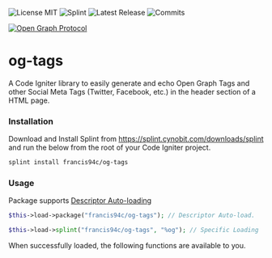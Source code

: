 ![License MIT](https://img.shields.io/github/license/francis94c/og-tags.svg) ![Splint](https://img.shields.io/badge/splint--ci-francis94c%2Fog--tags-orange.svg) ![Latest Release](https://img.shields.io/github/release/francis94c/og-tags.svg) ![Commits](https://img.shields.io/github/last-commit/francis94c/og-tags.svg)

[![Open Graph Protocol](http://ogp.me/logo.png)](http://ogp.me/)

# og-tags
A Code Igniter library to easily generate and echo Open Graph Tags and other Social Meta Tags (Twitter, Facebook, etc.) in the header section of a HTML page.

### Installation ###
Download and Install Splint from https://splint.cynobit.com/downloads/splint and run the below from the root of your Code Igniter project.
```bash
splint install francis94c/og-tags
```

### Usage ###

Package supports [Descriptor Auto-loading](http://localhost/splint.cynobit.com/wiki/developer/descriptor_autoloading)

```php
$this->load->package("francis94c/og-tags"); // Descriptor Auto-load.

$this->load->splint("francis94c/og-tags", "%og"); // Specific Loading
```
When successfully loaded, the following functions are available to you.
